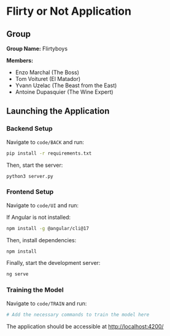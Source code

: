 # Flirty or Not Application

## Group
**Group Name:** Flirtyboys

**Members:**
- Enzo Marchal (The Boss)
- Tom Voituret (El Matador)
- Yvann Uzelac (The Beast from the East)
- Antoine Dupasquier (The Wine Expert)

## Launching the Application

### Backend Setup
Navigate to `code/BACK` and run:
```bash
pip install -r requirements.txt
```
Then, start the server:
```bash
python3 server.py
```

### Frontend Setup
Navigate to `code/UI` and run:

If Angular is not installed:
```bash
npm install -g @angular/cli@17
```
Then, install dependencies:
```bash
npm install
```
Finally, start the development server:
```bash
ng serve
```

### Training the Model
Navigate to `code/TRAIN` and run:
```bash
# Add the necessary commands to train the model here
```

The application should be accessible at [http://localhost:4200/](http://localhost:4200/)